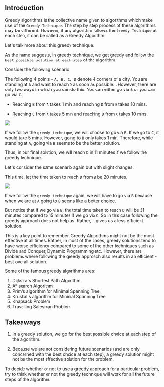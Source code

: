 
## Introduction

Greedy algorithms is the collective name given to algorithms which make use of the `Greedy Technique`. The step by step process of these algorithms may be different. However, if any algorithm follows the `Greedy Technique` at each step, it can be called as a Greedy Algorithm.

Let's talk more about this greedy technique. 

As the name suggests, in greedy technique, we get greedy and follow the `best possible solution at each step` of the algorithm. 

Consider the following scenario

The following 4 points - `A, B, C, D` denote 4 corners of a city. You are standing at `A` and want to reach `D` as soon as possible. . However, there are only two ways in which you can do this. You can either go via `B` or you can go via `C`. 
* Reaching `B` from `A` takes 1 min and reaching `D` from `B` takes 10 mins.

* Reaching `C` from `A` takes 5 min and reaching `D` from `C` takes 10 mins.

<img src='./resources/01-greedy.png'>

If we follow the `greedy technique`, we will choose to go via `B`. If we go to `C`, it would take 5 mins. However, going to `B` only takes 1 min.  Therefore, while standing at `A`, going via `B` seems to be the better solution.

Thus, in our final solution, we will reach `D` in 11 minutes if we follow the greedy technique.

Let's consider the same scenario again but with slight changes. 


This time, let the time taken to reach `D` from `B` be 20 minutes. 


<img src='./resources/02-greedy.png'>

If we follow the `greedy technique` again, we will have to go via `B` because when we are at `A` going to `B` seems like a better choice. 

But notice that if we go via `B`, the total time taken to reach `D` will be 21 minutes compared to 15 minutes if we go via `C`. So in this case following the greedy approach does not help us. Rather, it gives us a less efficient solution. 

This is a key point to remember. Greedy Algorithms might not be the most effective at all times. Rather, in most of the cases, greedy solutions tend to have worse efficiency compared to some of the other techniques such as Divide and Conquer, Dynamic Programming etc. However, there are problems where following the greedy approach also results in an efficient - best overall solution. 

Some of the famous greedy algorithms ares:
1. Dijkstra's Shortest Path Algorithm
2. A* search Algorithm
3. Prim's algorithm for Minimal Spanning Tree
4. Kruskal's algorithm for Minimal Spanning Tree
5. Knapsack Problem
6. Travelling Salesman Problem
    


## Takeaways

1. In a greedy solution, we go for the best possible choice at each step of the algorithm. 

2. Because we are not considering future scenarios (and are only concerned with the best choice at each step), a greedy solution might not be the most effective solution for the problem.


To decide whether or not to use a greedy approach for a particular problem, try to think whether or not the greedy technique will work for all the future steps of the algorithm.
